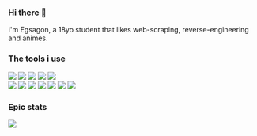 ### Hi there 👋

I'm Egsagon, a 18yo student that likes web-scraping, reverse-engineering and animes.

### The tools i use
<div>
  <img src='https://img.shields.io/badge/Python-FFD43B?style=for-the-badge&logo=python&logoColor=blue'>
  <img src='https://img.shields.io/badge/HTML5-E34F26?style=for-the-badge&logo=html5&logoColor=white'>
  <img src='https://img.shields.io/badge/CSS3-1572B6?style=for-the-badge&logo=css3&logoColor=white'>
  <img src='https://img.shields.io/badge/JavaScript-323330?style=for-the-badge&logo=javascript&logoColor=F7DF1E'>
  <img src='https://img.shields.io/badge/Shell_Script-121011?style=for-the-badge&logo=gnu-bash&logoColor=white'>
</div>
<div>
  <img src='https://img.shields.io/badge/Arch_Linux-1793D1?style=for-the-badge&logo=arch-linux&logoColor=white'>
  <img src='https://img.shields.io/badge/GitHub-100000?style=for-the-badge&logo=github&logoColor=white'>
  <img src='https://img.shields.io/badge/Obsidian-483699?style=for-the-badge&logo=Obsidian&logoColor=white'>
  <img src='https://img.shields.io/badge/Figma-F24E1E?style=for-the-badge&logo=figma&logoColor=white'>
  <img src='https://img.shields.io/badge/pypi-3775A9?style=for-the-badge&logo=pypi&logoColor=white'>
  <img src='https://img.shields.io/badge/Playwright-45ba4b?style=for-the-badge&logo=Playwright&logoColor=white'>
  <img src='https://img.shields.io/badge/SQLite-07405E?style=for-the-badge&logo=sqlite&logoColor=white'>
</div>

### Epic stats

<picture>
  <source srcset="https://github-readme-stats.vercel.app/api?username=Egsagon&hide_title=true&include_all_commits=true&rank_icon=github&hide_border=true&theme=dark"
          media="(prefers-color-scheme: dark)"/>
  <source srcset="https://github-readme-stats.vercel.app/api?username=Egsagon&hide_title=true&include_all_commits=true&rank_icon=github&hide_border=true"
          media="(prefers-color-scheme: light), (prefers-color-scheme: no-preference)"/>
  <img src="https://github-readme-stats.vercel.app/api?username=Egsagon&hide_title=true&include_all_commits=true&rank_icon=github&hide_border=true"/>
</picture>
